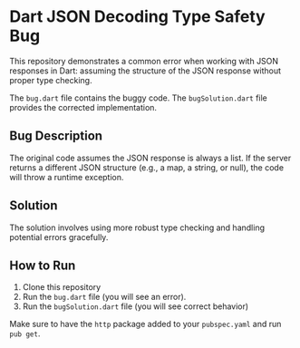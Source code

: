 # Dart JSON Decoding Type Safety Bug

This repository demonstrates a common error when working with JSON responses in Dart: assuming the structure of the JSON response without proper type checking.

The `bug.dart` file contains the buggy code.  The `bugSolution.dart` file provides the corrected implementation.

## Bug Description

The original code assumes the JSON response is always a list.  If the server returns a different JSON structure (e.g., a map, a string, or null), the code will throw a runtime exception.

## Solution

The solution involves using more robust type checking and handling potential errors gracefully.

## How to Run

1. Clone this repository
2. Run the `bug.dart` file (you will see an error). 
3. Run the `bugSolution.dart` file (you will see correct behavior)

Make sure to have the `http` package added to your `pubspec.yaml` and run `pub get`.